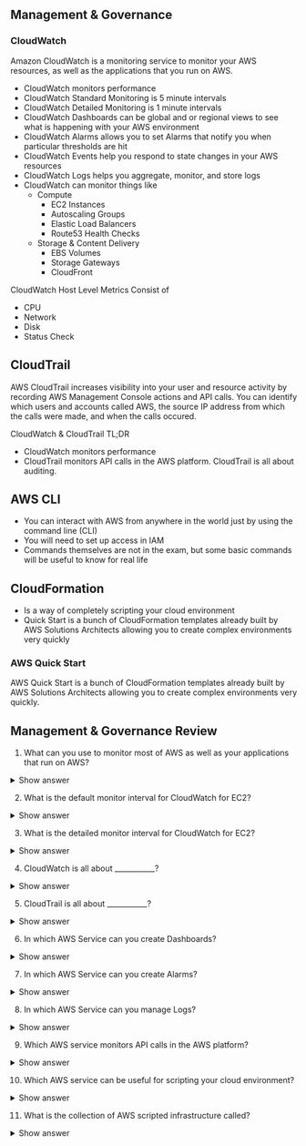 ## Management & Governance

### CloudWatch
Amazon CloudWatch is a monitoring service to monitor your AWS resources, as well as the applications that you run on AWS.

- CloudWatch monitors performance
- CloudWatch Standard Monitoring is 5 minute intervals
- CloudWatch Detailed Monitoring is 1 minute intervals
- CloudWatch Dashboards can be global and or regional views to see what is happening with your AWS environment
- CloudWatch Alarms allows you to set Alarms that notify you when particular thresholds are hit
- CloudWatch Events help you respond to state changes in your AWS resources
- CloudWatch Logs helps you aggregate, monitor, and store logs
- CloudWatch can monitor things like
  - Compute
    - EC2 Instances
    - Autoscaling Groups
    - Elastic Load Balancers
    - Route53 Health Checks
  - Storage & Content Delivery
    - EBS Volumes
    - Storage Gateways
    - CloudFront

CloudWatch Host Level Metrics Consist of
- CPU
- Network
- Disk
- Status Check

## CloudTrail
AWS CloudTrail increases visibility into your user and resource activity by recording AWS Management Console actions and API calls. You can identify which users and accounts called AWS, the source IP address from which the calls were made, and when the calls occured.

CloudWatch & CloudTrail TL;DR
- CloudWatch monitors performance
- CloudTrail monitors API calls in the AWS platform. CloudTrail is all about auditing.

## AWS CLI
- You can interact with AWS from anywhere in the world just by using the command line (CLI)
- You will need to set up access in IAM
- Commands themselves are not in the exam, but some basic commands will be useful to know for real life

## CloudFormation
- Is a way of completely scripting your cloud environment
- Quick Start is a bunch of CloudFormation templates already built by AWS Solutions Architects allowing you to create complex environments very quickly

### AWS Quick Start
AWS Quick Start is a bunch of CloudFormation templates already built by AWS Solutions Architects allowing you to create complex environments very quickly.

## Management & Governance Review

1. What can you use to monitor most of AWS as well as your applications that run on AWS?

<details>
<summary>Show answer</summary>
<p>
CloudWatch

[More info](https://github.com/cujarrett/learning-aws/blob/master/aws-certified-solutions-architect%E2%80%93associate/management-governance.md#cloudwatch)
</p>
</details>

2. What is the default monitor interval for CloudWatch for EC2?

<details>
<summary>Show answer</summary>
<p>
5 minutes

[More info](https://github.com/cujarrett/learning-aws/blob/master/aws-certified-solutions-architect%E2%80%93associate/management-governance.md#cloudwatch)
</p>
</details>

3. What is the detailed monitor interval for CloudWatch for EC2?

<details>
<summary>Show answer</summary>
<p>
1 minutes

[More info](https://github.com/cujarrett/learning-aws/blob/master/aws-certified-solutions-architect%E2%80%93associate/management-governance.md#cloudwatch)
</p>
</details>

4. CloudWatch is all about ___________?

<details>
<summary>Show answer</summary>
<p>
Performance

[More info](https://github.com/cujarrett/learning-aws/blob/master/aws-certified-solutions-architect%E2%80%93associate/management-governance.md#cloudwatch)
</p>
</details>

5. CloudTrail is all about ___________?

<details>
<summary>Show answer</summary>
<p>
Auditing

[More info](https://github.com/cujarrett/learning-aws/blob/master/aws-certified-solutions-architect%E2%80%93associate/management-governance.md#cloudtrail)
</p>
</details>

6. In which AWS Service can you create Dashboards?

<details>
<summary>Show answer</summary>
<p>
CloudWatch

[More info](https://github.com/cujarrett/learning-aws/blob/master/aws-certified-solutions-architect%E2%80%93associate/management-governance.md#cloudwatch)
</p>
</details>

7. In which AWS Service can you create Alarms?

<details>
<summary>Show answer</summary>
<p>
CloudWatch

[More info](https://github.com/cujarrett/learning-aws/blob/master/aws-certified-solutions-architect%E2%80%93associate/management-governance.md#cloudwatch)
</p>
</details>

8. In which AWS Service can you manage Logs?

<details>
<summary>Show answer</summary>
<p>
CloudWatch

[More info](https://github.com/cujarrett/learning-aws/blob/master/aws-certified-solutions-architect%E2%80%93associate/management-governance.md#cloudwatch)
</p>
</details>

9. Which AWS service monitors API calls in the AWS platform?

<details>
<summary>Show answer</summary>
<p>
CloudTrail

[More info](https://github.com/cujarrett/learning-aws/blob/master/aws-certified-solutions-architect%E2%80%93associate/management-governance.md#cloudtrail)
</p>
</details>

10. Which AWS service can be useful for scripting your cloud environment?

<details>
<summary>Show answer</summary>
<p>
CloudFormation

[More info](https://github.com/cujarrett/learning-aws/blob/master/aws-certified-solutions-architect%E2%80%93associate/management-governance.md#cloudformation)
</p>
</details>

11. What is the collection of AWS scripted infrastructure called?

<details>
<summary>Show answer</summary>
<p>
QuickStart, it's bunch of CloudFormation templates already built by AWS Solutions Architects allowing you to create complex environments very quickly

[More info](https://github.com/cujarrett/learning-aws/blob/master/aws-certified-solutions-architect%E2%80%93associate/management-governance.md#aws-quick-start)
</p>
</details>
